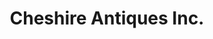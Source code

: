 ---
title: "Cheshire Antiques Inc."
url: /gardnerville/cheshire-antiques-inc/
shop: Antiquitäten
---